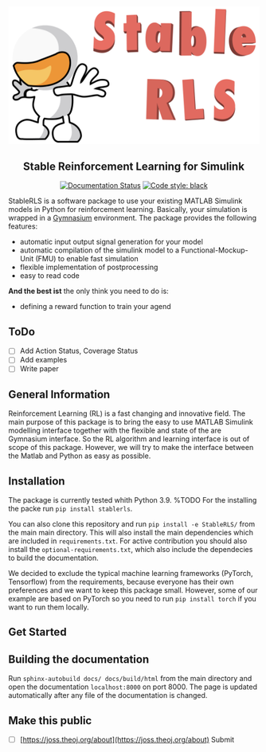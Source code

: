 ![](icon.png)

<h2 align="center">Stable Reinforcement Learning for Simulink</h2>

<p align="center">
<a href="https://stablerls.readthedocs.io/en/latest/?badge=latest"><img alt="Documentation Status" src="https://readthedocs.org/projects/stablerls/badge/?version=latest"></a>
<a href="https://github.com/psf/black"><img alt="Code style: black" src="https://img.shields.io/badge/code%20style-black-000000.svg"></a>
</p>


StableRLS is a software package to use your existing MATLAB Simulink models in Python for reinforcement learning. Basically, your simulation is wrapped in a [Gymnasium](https://gymnasium.farama.org/) environment. The package provides the following features:
- automatic input output signal generation for your model
- automatic compilation of the simulink model to a Functional-Mockup-Unit (FMU) to enable fast simulation
- flexible implementation of postprocessing
- easy to read code

**And the best ist** the only think you need to do is:
- defining a reward function to train your agend

## ToDo
- [ ] Add Action Status, Coverage Status
- [ ] Add examples
- [ ] Write paper

## General Information
Reinforcement Learning (RL) is a fast changing and innovative field. The main purpose of this package is to bring the easy to use MATLAB Simulink modelling interface together with the flexible and state of the are Gymnasium interface. So the RL algorithm and learning interface is out of scope of this package. However, we will try to make the interface between the Matlab and Python as easy as possible.

## Installation
The package is currently tested whith Python 3.9.
%TODO For the installing the packe run `pip install stablerls`.

You can also clone this repository and run `pip install -e StableRLS/` from the main main directory. This will also install the main dependencies which are included in `requirements.txt`. For active contribution you should also install the `optional-requirements.txt`, which also include the dependecies to build the documentation.

We decided to exclude the typical machine learning frameworks (PyTorch, Tensorflow) from the requirements, because everyone has their own preferences and we want to keep this package small. However, some of our example are based on PyTorch so you need to run `pip install torch` if you want to run them locally.

## Get Started


## Building the documentation
Run `sphinx-autobuild docs/ docs/build/html` from the main directory and open the documentation `localhost:8000` on port 8000. The page is updated automatically after any file of the documentation is changed.

## Make this public
- [ ] [https://joss.theoj.org/about](https://joss.theoj.org/about) Submit